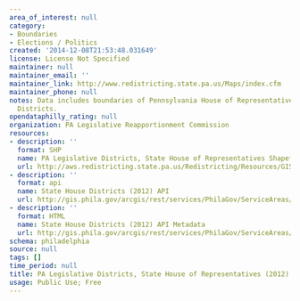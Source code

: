 ```yaml
---
area_of_interest: null
category:
- Boundaries
- Elections / Politics
created: '2014-12-08T21:53:48.031649'
license: License Not Specified
maintainer: null
maintainer_email: ''
maintainer_link: http://www.redistricting.state.pa.us/Maps/index.cfm
maintainer_phone: null
notes: Data includes boundaries of Pennsylvania House of Representatives Legislative
  Districts.
opendataphilly_rating: null
organization: PA Legislative Reapportionment Commission
resources:
- description: ''
  format: SHP
  name: PA Legislative Districts, State House of Representatives Shapefile
  url: http://aws.redistricting.state.pa.us/Redistricting/Resources/GISData/Districts/Legislative/House/2011-Revised-Final/SHAPE/2011-Revised-Final-Plan-SHAPEFILES-House.zip
- description: ''
  format: api
  name: State House Districts (2012) API
  url: http://gis.phila.gov/arcgis/rest/services/PhilaGov/ServiceAreas/MapServer
- description: ''
  format: HTML
  name: State House Districts (2012) API Metadata
  url: http://gis.phila.gov/arcgis/rest/services/PhilaGov/ServiceAreas/MapServer/25
schema: philadelphia
source: null
tags: []
time_period: null
title: PA Legislative Districts, State House of Representatives (2012)
usage: Public Use; Free
---
```

